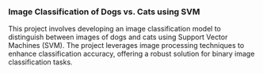 ### Image Classification of Dogs vs. Cats using SVM

This project involves developing an image classification model to distinguish between images of dogs and cats using Support Vector Machines (SVM). The project leverages image processing techniques to enhance classification accuracy, offering a robust solution for binary image classification tasks.
